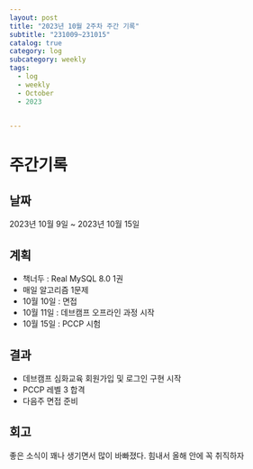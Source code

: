 ```yaml
---
layout: post
title: "2023년 10월 2주차 주간 기록"
subtitle: "231009~231015"
catalog: true
category: log
subcategory: weekly
tags:
  - log
  - weekly
  - October
  - 2023


---
```


# 주간기록

## 날짜

2023년 10월 9일 ~ 2023년 10월 15일

## 계획

- 책너두 :  Real MySQL 8.0 1권
- 매일 알고리즘 1문제
- 10월 10일 : 면접
- 10월 11일 : 데브캠프 오프라인 과정 시작
- 10월 15일 : PCCP 시험

## 결과

- 데브캠프 심화교육 회원가입 및 로그인 구현 시작
- PCCP 레벨 3 합격
- 다음주 면접 준비

## 회고

좋은 소식이 꽤나 생기면서 많이 바빠졌다. 힘내서 올해 안에 꼭 취직하자